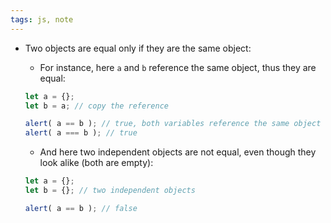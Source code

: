 ```yaml
---
tags: js, note
---
```


- Two objects are equal only if they are the same object:
	- For instance, here `a` and `b` reference the same object, thus they are equal:
	
	```js
	let a = {};
	let b = a; // copy the reference
	
	alert( a == b ); // true, both variables reference the same object
	alert( a === b ); // true
	```
	
	- And here two independent objects are not equal, even though they look alike (both are empty):
	
	```js
	let a = {};
	let b = {}; // two independent objects
	
	alert( a == b ); // false
	```
